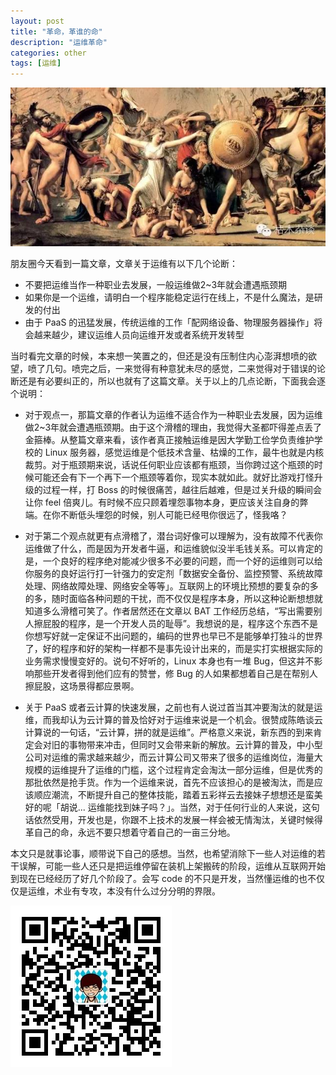 ```yaml
---
layout: post
title: "革命，革谁的命"
description: "运维革命"
categories: other
tags: [运维]
---
```


![revolution](/images/revolution.jpg)

朋友圈今天看到一篇文章，文章关于运维有以下几个论断：

* 不要把运维当作一种职业去发展，一般运维做2~3年就会遭遇瓶颈期
* 如果你是一个运维，请明白一个程序能稳定运行在线上，不是什么魔法，是研发的付出
* 由于 PaaS 的迅猛发展，传统运维的工作「配网络设备、物理服务器操作」将会越来越少，建议运维人员向运维开发或者系统开发转型

当时看完文章的时候，本来想一笑置之的，但还是没有压制住内心澎湃想喷的欲望，喷了几句。喷完之后，一来觉得有种意犹未尽的感觉，二来觉得对于错误的论断还是有必要纠正的，所以也就有了这篇文章。关于以上的几点论断，下面我会逐个说明：

* 对于观点一，那篇文章的作者认为运维不适合作为一种职业去发展，因为运维做2~3年就会遭遇瓶颈期。由于这个滑稽的理由，我觉得大圣都吓得差点丢了金箍棒。从整篇文章来看，该作者真正接触运维是因大学勤工俭学负责维护学校的 Linux 服务器，感觉运维是个低技术含量、枯燥的工作，最牛也就是内核裁剪。对于瓶颈期来说，话说任何职业应该都有瓶颈，当你跨过这个瓶颈的时候可能还会有下一个再下一个瓶颈等着你，现实本就如此。就好比游戏打怪升级的过程一样，打 Boss 的时候很痛苦，越往后越难，但是过关升级的瞬间会让你 feel 倍爽儿。有时候不应只顾着埋怨事物本身，更应该关注自身的弊端。在你不断低头埋怨的时候，别人可能已经甩你很远了，怪我咯？

* 对于第二个观点就更有点滑稽了，潜台词好像可以理解为，没有故障不代表你运维做了什么，而是因为开发者牛逼，和运维貌似没半毛钱关系。可以肯定的是，一个良好的程序绝对能减少很多不必要的问题，而一个好的运维则可以给你服务的良好运行打一针强力的安定剂「数据安全备份、监控预警、系统故障处理、网络故障处理、网络安全等等」。互联网上的环境比预想的要复杂的多的多，随时面临各种问题的干扰，而不仅仅是程序本身，所以这种论断想想就知道多么滑稽可笑了。作者居然还在文章以 BAT 工作经历总结，“写出需要别人擦屁股的程序，是一个开发人员的耻辱”。我想说的是，程序这个东西不是你想写好就一定保证不出问题的，编码的世界也早已不是能够单打独斗的世界了，好的程序和好的架构一样都不是事先设计出来的，而是实打实根据实际的业务需求慢慢变好的。说句不好听的，Linux 本身也有一堆 Bug，但这并不影响那些开发者得到他们应有的赞誉，修 Bug 的人如果都想着自己是在帮别人擦屁股，这场景得都应景啊。

* 关于 PaaS 或者云计算的快速发展，之前也有人说过首当其冲要淘汰的就是运维，而我却认为云计算的普及恰好对于运维来说是一个机会。很赞成陈皓谈云计算说的一句话，“云计算，拼的就是运维”。严格意义来说，新东西的到来肯定会对旧的事物带来冲击，但同时又会带来新的解放。云计算的普及，中小型公司对运维的需求越来越少，而云计算公司又带来了很多的运维岗位，海量大规模的运维提升了运维的门槛，这个过程肯定会淘汰一部分运维，但是优秀的那批依然是抢手货。作为一个运维来说，首先不应该担心的是被淘汰，而是应该顺应潮流，不断提升自己的整体技能，踏着五彩祥云去接妹子想想还是蛮美好的呢「胡说... 运维能找到妹子吗？」。当然，对于任何行业的人来说，这句话依然受用，开发也是，你跟不上技术的发展一样会被无情淘汰，关键时候得革自己的命，永远不要只想着守着自己的一亩三分地。

本文只是就事论事，顺带说下自己的感想。当然，也希望消除下一些人对运维的若干误解，可能一些人还只是把运维停留在装机上架搬砖的阶段，运维从互联网开始到现在已经经历了好几个阶段了。会写 code 的不只是开发，当然懂运维的也不仅仅是运维，术业有专攻，本没有什么过分分明的界限。

![微信公众号](/images/weixin.jpg)
